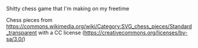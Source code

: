 Shitty chess game that I'm making on my freetime

Chess pieces from https://commons.wikimedia.org/wiki/Category:SVG_chess_pieces/Standard_transparent with a CC license (https://creativecommons.org/licenses/by-sa/3.0/)
